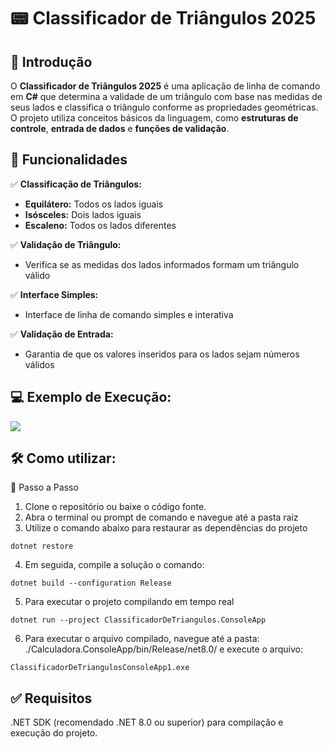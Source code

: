 ﻿# 📟 Classificador de Triângulos 2025  

## 📌 Introdução  

O **Classificador de Triângulos 2025** é uma aplicação de linha de comando em **C#** que determina a validade de um triângulo com base nas medidas de seus lados e classifica o triângulo conforme as propriedades geométricas. O projeto utiliza conceitos básicos da linguagem, como **estruturas de controle**, **entrada de dados** e **funções de validação**.  

## 🚀 Funcionalidades  

✅ **Classificação de Triângulos:**  
- **Equilátero:** Todos os lados iguais  
- **Isósceles:** Dois lados iguais  
- **Escaleno:** Todos os lados diferentes  

✅ **Validação de Triângulo:**  
- Verifica se as medidas dos lados informados formam um triângulo válido  

✅ **Interface Simples:**  
- Interface de linha de comando simples e interativa  

✅ **Validação de Entrada:**  
- Garantia de que os valores inseridos para os lados sejam números válidos  

## 💻 Exemplo de Execução:
![](https://i.imgur.com/jKeJY2r.gif)

## 🛠 Como utilizar:
🚀 Passo a Passo

1. Clone o repositório ou baixe o código fonte.
2. Abra o terminal ou prompt de comando e navegue até a pasta raiz
3. Utilize o comando abaixo para restaurar as dependências do projeto

```
dotnet restore
```
4. Em seguida, compile a solução o comando:
```
dotnet build --configuration Release
```
5. Para executar o projeto compilando em tempo real
```
dotnet run --project ClassificadorDeTriangulos.ConsoleApp
```
6. Para executar o arquivo compilado, navegue até a pasta: ./Calculadora.ConsoleApp/bin/Release/net8.0/ e execute o arquivo:
```
ClassificadorDeTriangulosConsoleApp1.exe
```

## ✅ Requisitos
.NET SDK (recomendado .NET 8.0 ou superior) para compilação e execução do projeto.